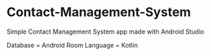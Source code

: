 # Contact-Management-System
Simple Contact Management System  app  made with Android Studio

Database = Android Room
Language = Kotlin
